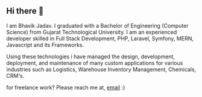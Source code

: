 ## Hi there 👋

I am Bhavik Jadav. I graduated with a Bachelor of Engineering (Computer Science) from Gujarat Technological University. I am an experienced developer skilled in Full Stack Development, PHP, Laravel, Symfony, MERN, Javascript and its Frameworks.

Using these technologies i have managed the design, development, deployment, and maintenance of many custom applications for various industries such as Logistics, Warehouse Inventory Management, Chemicals, CRM's.

for freelance work? Please reach me at, [email](mailto:bhavikjadav.work@gmail.com) :)



